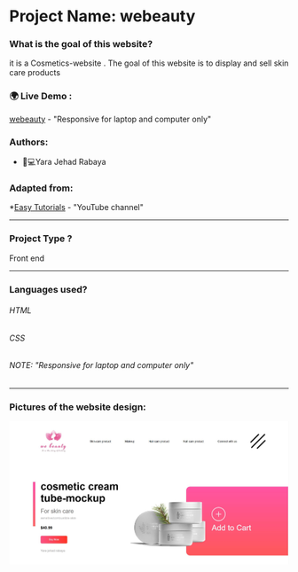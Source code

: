 # Project Name: webeauty

### What is the goal of this website?
it is a Cosmetics-website .
The goal of this website is to display and sell skin care products
### 🌍 Live Demo :
[webeauty](https://webeauty.netlify.app/) - "Responsive for laptop and computer only"
### Authors:
* 	👩💻Yara Jehad Rabaya
### Adapted from:
*[Easy Tutorials](https://www.youtube.com/watch?v=lAOkx2yZESY) - "YouTube channel"
_______________________________________________________________________________________________________________________
### Project Type ?
Front end 
______________________________________________________________________________________________________________________
### Languages used?
###### HTML
###### CSS
###### NOTE: "Responsive for laptop and computer only"
_______________________________________________________________________________________________________________________
### Pictures of the website design:
<div>
<img src="التقاط.JPG" width="600">
